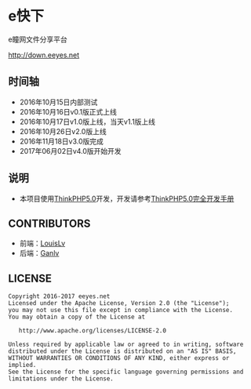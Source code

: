 # e快下

e瞳网文件分享平台

<http://down.eeyes.net>

## 时间轴

* 2016年10月15日内部测试
* 2016年10月16日v0.1版正式上线
* 2016年10月17日v1.0版上线，当天v1.1版上线
* 2016年10月26日v2.0版上线
* 2016年11月18日v3.0版完成
* 2017年06月02日v4.0版开始开发

## 说明

* 本项目使用[ThinkPHP5.0](http://www.thinkphp.cn/)开发，开发请参考[ThinkPHP5.0完全开发手册](http://www.kancloud.cn/manual/thinkphp5)

## CONTRIBUTORS

* 前端：[LouisLv](https://github.com/ensorrow)
* 后端：[Ganlv](https://github.com/ganlvtech)

## LICENSE

    Copyright 2016-2017 eeyes.net
    Licensed under the Apache License, Version 2.0 (the "License");
    you may not use this file except in compliance with the License.
    You may obtain a copy of the License at
    
       http://www.apache.org/licenses/LICENSE-2.0
    
    Unless required by applicable law or agreed to in writing, software
    distributed under the License is distributed on an "AS IS" BASIS,
    WITHOUT WARRANTIES OR CONDITIONS OF ANY KIND, either express or implied.
    See the License for the specific language governing permissions and
    limitations under the License.
